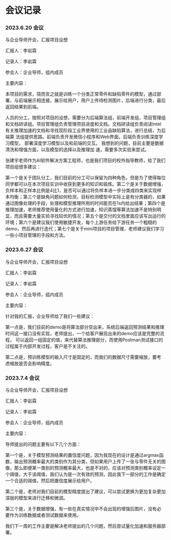 # 会议记录

### 2023.6.20 会议 

与企业导师开会，汇报项目设想

汇报人：李岩霖

记录人：李岩霖

参会人：企业导师，组内成员

主要内容：

本项目的需求，简而言之就是训练一个分类正常零件和缺陷零件的模型，通过部署，与前端展示相连接，展示给用户，用户上传待检测图片，后端进行分类，最后返回结果到前端。 

人员的分工，按照对项目的设想，需要分为后端算法组，前端开发组，项目管理组和文档研读组。项目管理组负责管理项目进度和文档。文档研读组负责阅读Intel有关推理加速的文档和寻找现阶段工业界使用的工业品缺陷算法，进行总结，为后端算 法组提供思路。前端负责开发微信小程序和Web界面。后端负责训练深度学习模型， 部署深度学习模型以及和前端的交互。 我想到的问题，目前主要是数据清洗和增强方面，以及模型的选择以及推理加 速，需要多次实验来尝试。

张建宇老师作为AI软件解决方案工程师，也是我们项目的校外指导教师，给了我们项目组很多建议： 

第一个是关于团队分工，我们目前的分工可以保留为四种角色，但是为了使得每位同学都可以在本次项目实训中收获到更多的知识和锻炼。第二个是关于数据增强， 负样本和正样本比例是4比1，是否可以通过将负样本进一步分类成四类来实现样本均衡；第三个是缺角问题如何检测，目标检测模型中实际上是有分类器的，如果通过图像处理的手段，处理和模型推理所用的时间能否在1s内给出结果；第四个是推理加速，老师推荐使用量化的方式进行加速，知识蒸馏等算法加速不是特别明显，而且需要大量实验寻找较优的情况；第五个是交付的文档里面应该写出运行的环境；第六个是建议我们使用敏捷开发，每个上游任务给下游任务一个粗糙的demo，然后再进行迭代；第七个是关于mini项目的项目管理，老师建议我们学习一些小项目管理的手段和方法。

### 2023.6.27 会议

与企业导师开会，汇报项目设想

汇报人：李岩霖

记录人：李岩霖

参会人：企业导师，组内成员

主要内容：

针对我的汇报，企业导师给了我们一些建议：

第一点是，我们目前的demo是将算法部分空出来，系统后端返回预测结果和推理时间这一接口没有实现，老师提出，一个给客户展现出来的demo应该是完整的流程， 可以返回一组固定的值，来代替算法推理部分，而使用Postman测试接口的过程属于内部开发过程，客户是不关注的。 

第二点是，预训练模型的输入尺寸是固定的，而我们的数据尺寸需要缩放，要考 虑缩放是否会影响精度。

### 2023.7.4 会议

与企业导师开会，汇报项目设想

汇报人：李岩霖

记录人：李岩霖

参会人：企业导师，组内成员

主要内容：

导师提出的问题主要有以下几个方面：

 第一个是，关于模型预测结果的置信度问题，因为我现在的设计是通过argmax函 数，输出预测概率最大的类别作为其分类，但如果用户上传了一张与零件无关的图像，那么即便某一类别的预测概率最大，也是不对的，应该对预测类别概率设定一个阈值，大于该阈值，我们认为是一次有效的预测，因此我下一部分的工作是确定一个合适的阈值，然后把置信度展示给用户。 

第二个是，老师对我们目前的模型精度提出了建议，可以尝试更换为更加复杂更加深层的模型来进行迁移和微调。 

第三个是，关于数据增强，有一些在真实情况中不会出现的增强后图片，没有必 要作为训练数据或者测试数据来使用。 

我们下一周的工作主要是解决老师提出的几个问题，然后尝试量化加速和服务器部署。